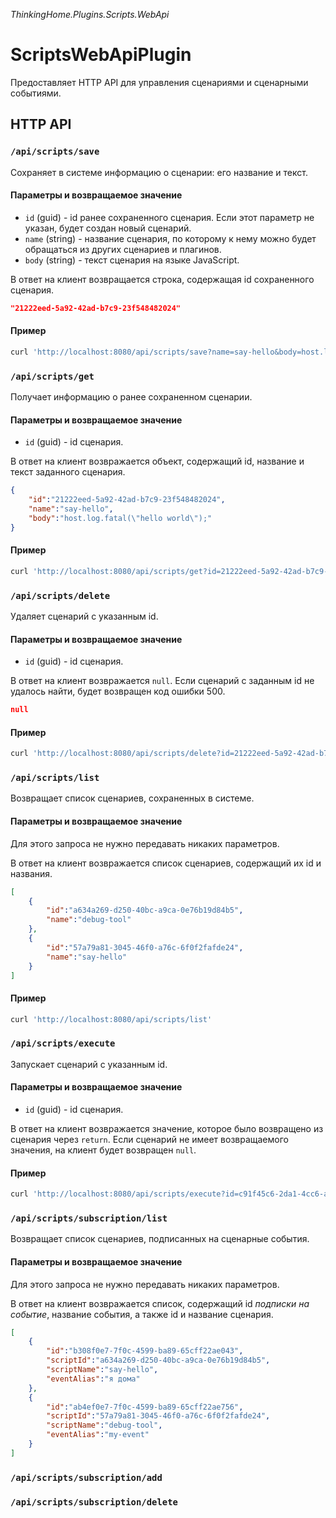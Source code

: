 *ThinkingHome.Plugins.Scripts.WebApi*

# ScriptsWebApiPlugin

Предоставляет HTTP API для управления сценариями и сценарными событиями. 

## HTTP API

### `/api/scripts/save`

Сохраняет в системе информацию о сценарии: его название и текст.

#### Параметры и возвращаемое значение

- `id` (guid) - id ранее сохраненного сценария. Если этот параметр не указан, будет создан новый сценарий.  
- `name` (string) - название сценария, по которому к нему можно будет обращаться из других сценариев и плагинов.
- `body` (string) - текст сценария на языке JavaScript.

В ответ на клиент возвращается строка, содержащая id сохраненного сценария.

```json
"21222eed-5a92-42ad-b7c9-23f548482024"
```

#### Пример

```bash
curl 'http://localhost:8080/api/scripts/save?name=say-hello&body=host.log.fatal(%22hello%20world%22);'
```

### `/api/scripts/get`

Получает информацию о ранее сохраненном сценарии.

#### Параметры и возвращаемое значение

- `id` (guid) - id сценария.

В ответ на клиент возвражается объект, содержащий id, название и текст заданного сценария.

```json
{
    "id":"21222eed-5a92-42ad-b7c9-23f548482024",
    "name":"say-hello",
    "body":"host.log.fatal(\"hello world\");"
}
```

#### Пример

```bash
curl 'http://localhost:8080/api/scripts/get?id=21222eed-5a92-42ad-b7c9-23f548482024'
```

### `/api/scripts/delete`

Удаляет сценарий с указанным id.

#### Параметры и возвращаемое значение

- `id` (guid) - id сценария.

В ответ на клиент возвражается `null`. Если сценарий с заданным id не удалось найти, будет возвращен код ошибки 500. 

```json
null
```

#### Пример

```bash
curl 'http://localhost:8080/api/scripts/delete?id=21222eed-5a92-42ad-b7c9-23f548482024'
```

### `/api/scripts/list`

Возвращает список сценариев, сохраненных в системе.

#### Параметры и возвращаемое значение

Для этого запроса не нужно передавать никаких параметров.

В ответ на клиент возвражается список сценариев, содержащий их id и названия.

```json
[
    {
        "id":"a634a269-d250-40bc-a9ca-0e76b19d84b5",
        "name":"debug-tool"
    },
    {
        "id":"57a79a81-3045-46f0-a76c-6f0f2fafde24",
        "name":"say-hello"
    }
]
```

#### Пример

```bash
curl 'http://localhost:8080/api/scripts/list'
```

### `/api/scripts/execute`

Запускает сценарий с указанным id.

#### Параметры и возвращаемое значение

- `id` (guid) - id сценария.

В ответ на клиент возвражается значение, которое было возвращено из сценария через `return`. Если сценарий не имеет возвращаемого значения, на клиент будет возвращен `null`. 

#### Пример

```bash
curl 'http://localhost:8080/api/scripts/execute?id=c91f45c6-2da1-4cc6-a2b8-8190adf5144f'
```

### `/api/scripts/subscription/list`

Возвращает список сценариев, подписанных на сценарные события.

#### Параметры и возвращаемое значение

Для этого запроса не нужно передавать никаких параметров.

В ответ на клиент возвражается список, содержащий id *подписки на событие*, название события, а также id и название сценария.

```json
[
    {
        "id":"b308f0e7-7f0c-4599-ba89-65cff22ae043",
        "scriptId":"a634a269-d250-40bc-a9ca-0e76b19d84b5",
        "scriptName":"say-hello",
        "eventAlias":"я дома"
    },
    {
        "id":"ab4ef0e7-7f0c-4599-ba89-65cff22ae756",
        "scriptId":"57a79a81-3045-46f0-a76c-6f0f2fafde24",
        "scriptName":"debug-tool",
        "eventAlias":"my-event"
    }
]
```

### `/api/scripts/subscription/add`

### `/api/scripts/subscription/delete`
